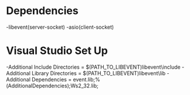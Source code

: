 # Dependencies
-libevent(server-socket)
-asio(client-socket)
# Visual Studio Set Up
-Additional Include Directories = $(PATH_TO_LIBEVENT)libevent\include
-Additional Library Directories = $(PATH_TO_LIBEVENT)libevent\lib
-Additional Dependencies = event.lib;%(AdditionalDependencies);Ws2_32.lib;

